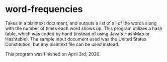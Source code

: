 # word-frequencies
Takes in a plaintext document, and outputs a list of all of the words along with the number of times each word shows up. This program utilizes a hash table, which was coded by hand (instead of using Java's HashMap or Hashtable). The sample input document used was the United States Constitution, but any plaintext file can be used instead.

This program was finished on April 3rd, 2020.
